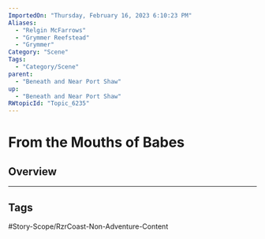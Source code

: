 ```yaml
---
ImportedOn: "Thursday, February 16, 2023 6:10:23 PM"
Aliases:
  - "Relgin McFarrows"
  - "Grymmer Reefstead"
  - "Grymmer"
Category: "Scene"
Tags:
  - "Category/Scene"
parent:
  - "Beneath and Near Port Shaw"
up:
  - "Beneath and Near Port Shaw"
RWtopicId: "Topic_6235"
---
```

# From the Mouths of Babes
## Overview

---
## Tags
#Story-Scope/RzrCoast-Non-Adventure-Content

